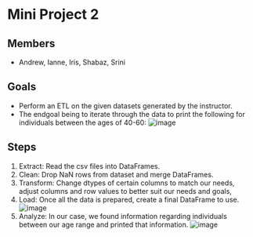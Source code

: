 # Mini Project 2
## Members
- Andrew, Ianne, Iris, Shabaz, Srini
## Goals
- Perform an ETL on the given datasets generated by the instructor. 
- The endgoal being to iterate through the data to print the following for individuals between the ages of 40-60:
![image](https://user-images.githubusercontent.com/117694350/227404080-6f443e08-a0bf-4708-9508-f663ac9c356d.png)

## Steps 
1. Extract: Read the csv files into DataFrames.
2. Clean: Drop NaN rows from dataset and merge DataFrames.
3. Transform: Change dtypes of certain columns to match our needs, adjust columns and row values to better suit our needs and goals, 
4. Load: Once all the data is prepared, create a final DataFrame to use.
![image](https://user-images.githubusercontent.com/117694350/227404699-5253ebdf-4c8a-4ed7-9ab2-64c89200ca9c.png)
5. Analyze: In our case, we found information regarding individuals between our age range and printed that information. 
![image](https://user-images.githubusercontent.com/117694350/227404917-7159f9ea-1be2-4733-a4f0-d89749367050.png)
